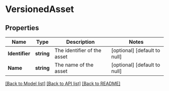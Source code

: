 # VersionedAsset

## Properties
Name | Type | Description | Notes
------------ | ------------- | ------------- | -------------
**Identifier** | **string** | The identifier of the asset | [optional] [default to null]
**Name** | **string** | The name of the asset | [optional] [default to null]

[[Back to Model list]](../README.md#documentation-for-models) [[Back to API list]](../README.md#documentation-for-api-endpoints) [[Back to README]](../README.md)

